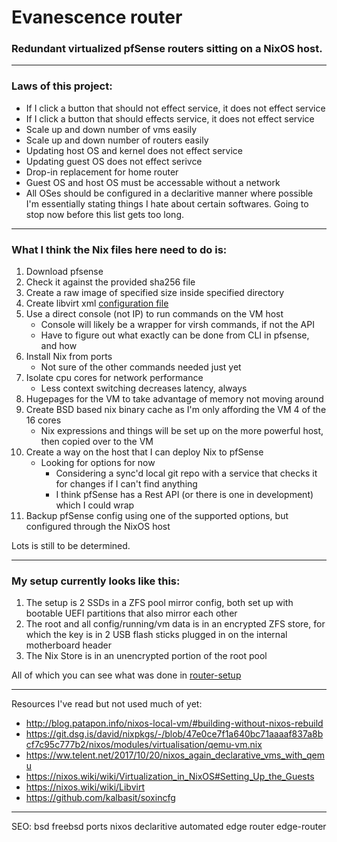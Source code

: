 # Evanescence router
### Redundant virtualized pfSense routers sitting on a NixOS host. 

---

### Laws of this project:
* If I click a button that should not effect service, it does not effect service
* If I click a button that should effects service, it does not effect service
* Scale up and down number of vms easily
* Scale up and down number of routers easily
* Updating host OS and kernel does not effect service
* Updating guest OS does not effect serivce
* Drop-in replacement for home router
* Guest OS and host OS must be accessable without a network
* All OSes should be configured in a declaritive manner where possible
I'm essentially stating things I hate about certain softwares. Going to stop now before this list gets too long.

---
    
### What I think the Nix files here need to do is:
1. Download pfsense
2. Check it against the provided sha256 file
3. Create a raw image of specified size inside specified directory
4. Create libvirt xml [configuration file](https://github.com/brodyck/nix-khoda-hafez/blob/2eff391b877adc2cd1a2e9803b8884c910067a2f/cfg/virtualisation/vms/pfsense.xml)
5. Use a direct console (not IP) to run commands on the VM host
    - Console will likely be a wrapper for virsh commands, if not the API
    - Have to figure out what exactly can be done from CLI in pfsense, and how    
6. Install Nix from ports
    - Not sure of the other commands needed just yet
7. Isolate cpu cores for network performance
    - Less context switching decreases latency, always
8. Hugepages for the VM to take advantage of memory not moving around
9. Create BSD based nix binary cache as I'm only affording the VM 4 of the 16 cores
    - Nix expressions and things will be set up on the more powerful host, then copied over to the VM
10. Create a way on the host that I can deploy Nix to pfSense
    - Looking for options for now
      - Considering a sync'd local git repo with a service that checks it for changes if I can't find anything
      - I think pfSense has a Rest API (or there is one in development) which I could wrap
11. Backup pfSense config using one of the supported options, but configured through the NixOS host  

   Lots is still to be determined.
  
---
### My setup currently looks like this:
1. The setup is 2 SSDs in a ZFS pool mirror config, both set up with bootable UEFI partitions that also mirror each other
2. The root and all config/running/vm data is in an encrypted ZFS store, for which the key is in 2 USB flash sticks plugged in on the internal motherboard header
3. The Nix Store is in an unencrypted portion of the root pool  

All of which you can see what was done in [router-setup](../master/router-setup)

---

Resources I've read but not used much of yet:
- http://blog.patapon.info/nixos-local-vm/#building-without-nixos-rebuild
- https://git.dsg.is/david/nixpkgs/-/blob/47e0ce7f1a640bc71aaaaf837a8bcf7c95c777b2/nixos/modules/virtualisation/qemu-vm.nix
- https://ww.telent.net/2017/10/20/nixos_again_declarative_vms_with_qemu
- https://nixos.wiki/wiki/Virtualization_in_NixOS#Setting_Up_the_Guests
- https://nixos.wiki/wiki/Libvirt
- https://github.com/kalbasit/soxincfg
---
SEO:
bsd freebsd ports nixos declaritive automated edge router edge-router
